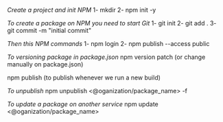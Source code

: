 _Create a project and init NPM_
1- mkdir <new folder>
2- npm init -y

_To create a package on NPM you need to start Git_
1- git init
2- git add .
3- git commit -m "initial commit"

_Then this NPM commands_
1- npm login
2- npm publish --access public

_To versioning package in package.json_
npm version patch (or change manually on package.json)

npm publish (to publish whenever we run a new build)

_To unpublish_
npm unpublish <@oganization/package_name> -f

_To update a package on another service_
npm update <@oganization/package_name>

